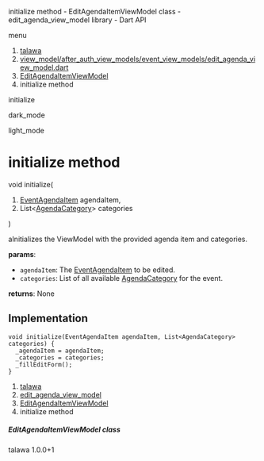 




initialize method - EditAgendaItemViewModel class - edit\_agenda\_view\_model library - Dart API







menu

1. [talawa](../../index.html)
2. [view\_model/after\_auth\_view\_models/event\_view\_models/edit\_agenda\_view\_model.dart](../../view_model_after_auth_view_models_event_view_models_edit_agenda_view_model/view_model_after_auth_view_models_event_view_models_edit_agenda_view_model-library.html)
3. [EditAgendaItemViewModel](../../view_model_after_auth_view_models_event_view_models_edit_agenda_view_model/EditAgendaItemViewModel-class.html)
4. initialize method

initialize


dark\_mode

light\_mode




# initialize method


void
initialize(

1. [EventAgendaItem](../../models_events_event_agenda_item/EventAgendaItem-class.html) agendaItem,
2. List<[AgendaCategory](../../models_events_event_agenda_category/AgendaCategory-class.html)> categories

)

aInitializes the ViewModel with the provided agenda item and categories.

**params**:

* `agendaItem`: The [EventAgendaItem](../../models_events_event_agenda_item/EventAgendaItem-class.html) to be edited.
* `categories`: List of all available [AgendaCategory](../../models_events_event_agenda_category/AgendaCategory-class.html) for the event.

**returns**:
None


## Implementation

```
void initialize(EventAgendaItem agendaItem, List<AgendaCategory> categories) {
  _agendaItem = agendaItem;
  _categories = categories;
  _fillEditForm();
}
```

 


1. [talawa](../../index.html)
2. [edit\_agenda\_view\_model](../../view_model_after_auth_view_models_event_view_models_edit_agenda_view_model/view_model_after_auth_view_models_event_view_models_edit_agenda_view_model-library.html)
3. [EditAgendaItemViewModel](../../view_model_after_auth_view_models_event_view_models_edit_agenda_view_model/EditAgendaItemViewModel-class.html)
4. initialize method

##### EditAgendaItemViewModel class





talawa
1.0.0+1






